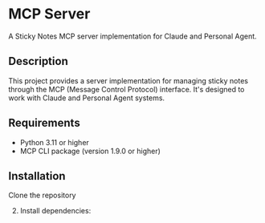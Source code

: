 # MCP Server

A Sticky Notes MCP server implementation for Claude and Personal Agent.

## Description

This project provides a server implementation for managing sticky notes through the MCP (Message Control Protocol) interface. It's designed to work with Claude and Personal Agent systems.

## Requirements

- Python 3.11 or higher
- MCP CLI package (version 1.9.0 or higher)

## Installation
Clone the repository

2. Install dependencies:


